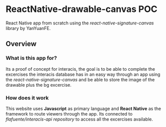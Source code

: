# ReactNative-drawable-canvas POC
React Native app from scratch using the *react-native-signature-canvas* library by YanYuanFE. 

## Overview
 
### What is this app for?
 
Its a proof of concept for interacis, the goal is to be able to complete the excercises the interacis database has in an easy way through an app using the *react-native-signature-canvas* and be able to store the image of the drawable plus the bg excercise.
 
### How does it work
 
This website uses **Javascript** as primary language and **React Native** as the framework to route viewers through the app. Its connected to *flafuente/interacis-api repository* to access all the excercises available.


